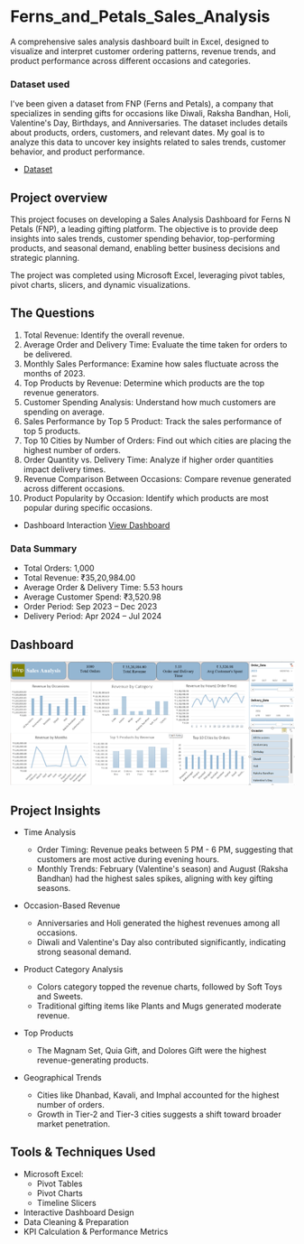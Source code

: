 # Ferns_and_Petals_Sales_Analysis
A comprehensive sales analysis dashboard built in Excel, designed to visualize and interpret customer ordering patterns, revenue trends, and product performance across different occasions and categories.

### Dataset used
I've been given a dataset from FNP (Ferns and Petals), a company that specializes in sending gifts for occasions like Diwali, Raksha Bandhan, Holi, Valentine's Day, Birthdays, and Anniversaries. The dataset includes details about products, orders, customers, and relevant dates. My goal is to analyze this data to uncover key insights related to sales trends, customer behavior, and product performance.
- <a href = "https://github.com/cspoojary/Ferns_and_Petals_Sales_Analysis/tree/main/fnp%20datasaet">Dataset </a>


## Project overview
This project focuses on developing a Sales Analysis Dashboard for Ferns N Petals (FNP), a leading gifting platform.
The objective is to provide deep insights into sales trends, customer spending behavior, top-performing products, and seasonal demand, enabling better business decisions and strategic planning.

The project was completed using Microsoft Excel, leveraging pivot tables, pivot charts, slicers, and dynamic visualizations.

## The Questions
1.	Total Revenue: Identify the overall revenue.
2.	Average Order and Delivery Time: Evaluate the time taken for orders to be delivered.
3.	Monthly Sales Performance: Examine how sales fluctuate across the months of 2023.
4.	Top Products by Revenue: Determine which products are the top revenue generators.
5.	Customer Spending Analysis: Understand how much customers are spending on average.
6.	Sales Performance by Top 5 Product: Track the sales performance of top 5 products.
7.	Top 10 Cities by Number of Orders: Find out which cities are placing the highest number of orders.
8.	Order Quantity vs. Delivery Time: Analyze if higher order quantities impact delivery times.
9.	Revenue Comparison Between Occasions: Compare revenue generated across different occasions.
10.	Product Popularity by Occasion: Identify which products are most popular during specific occasions.

- Dashboard Interaction <a href = "https://github.com/cspoojary/Ferns_and_Petals_Sales_Analysis/blob/main/fnp%20dashboard.xlsx">View Dashboard</a>

### Data Summary
  - Total Orders: 1,000
  - Total Revenue: ₹35,20,984.00
  - Average Order & Delivery Time: 5.53 hours
  - Average Customer Spend: ₹3,520.98
  - Order Period: Sep 2023 – Dec 2023
  - Delivery Period: Apr 2024 – Jul 2024

## Dashboard
![FNP Dashboard](https://github.com/cspoojary/Ferns_and_Petals_Sales_Analysis/blob/main/fnp%20dashboard.png)

## Project Insights
- Time Analysis
  - Order Timing:
  Revenue peaks between 5 PM - 6 PM, suggesting that customers are most active during evening hours.
  - Monthly Trends:
  February (Valentine's season) and August (Raksha Bandhan) had the highest sales spikes, aligning with key gifting seasons.

- Occasion-Based Revenue
  - Anniversaries and Holi generated the highest revenues among all occasions.
  - Diwali and Valentine's Day also contributed significantly, indicating strong seasonal demand.

- Product Category Analysis
  - Colors category topped the revenue charts, followed by Soft Toys and Sweets.
  - Traditional gifting items like Plants and Mugs generated moderate revenue.

- Top Products
  - The Magnam Set, Quia Gift, and Dolores Gift were the highest revenue-generating products.

- Geographical Trends
  - Cities like Dhanbad, Kavali, and Imphal accounted for the highest number of orders.
  - Growth in Tier-2 and Tier-3 cities suggests a shift toward broader market penetration.

## Tools & Techniques Used
- Microsoft Excel:
  - Pivot Tables
  - Pivot Charts
  - Timeline Slicers
- Interactive Dashboard Design
- Data Cleaning & Preparation
- KPI Calculation & Performance Metrics
